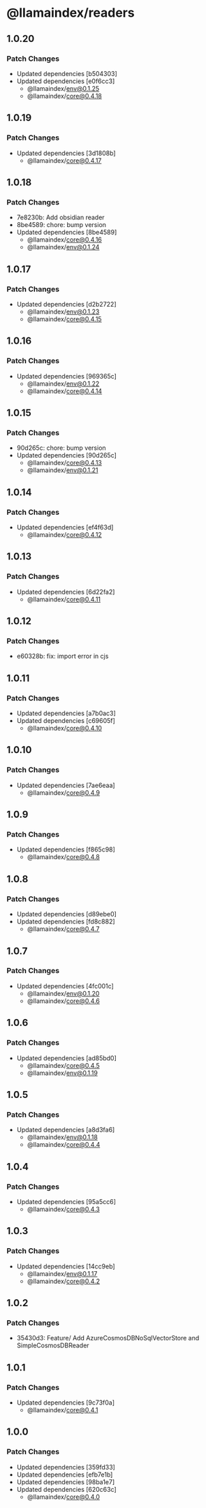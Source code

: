 # @llamaindex/readers

## 1.0.20

### Patch Changes

- Updated dependencies [b504303]
- Updated dependencies [e0f6cc3]
  - @llamaindex/env@0.1.25
  - @llamaindex/core@0.4.18

## 1.0.19

### Patch Changes

- Updated dependencies [3d1808b]
  - @llamaindex/core@0.4.17

## 1.0.18

### Patch Changes

- 7e8230b: Add obsidian reader
- 8be4589: chore: bump version
- Updated dependencies [8be4589]
  - @llamaindex/core@0.4.16
  - @llamaindex/env@0.1.24

## 1.0.17

### Patch Changes

- Updated dependencies [d2b2722]
  - @llamaindex/env@0.1.23
  - @llamaindex/core@0.4.15

## 1.0.16

### Patch Changes

- Updated dependencies [969365c]
  - @llamaindex/env@0.1.22
  - @llamaindex/core@0.4.14

## 1.0.15

### Patch Changes

- 90d265c: chore: bump version
- Updated dependencies [90d265c]
  - @llamaindex/core@0.4.13
  - @llamaindex/env@0.1.21

## 1.0.14

### Patch Changes

- Updated dependencies [ef4f63d]
  - @llamaindex/core@0.4.12

## 1.0.13

### Patch Changes

- Updated dependencies [6d22fa2]
  - @llamaindex/core@0.4.11

## 1.0.12

### Patch Changes

- e60328b: fix: import error in cjs

## 1.0.11

### Patch Changes

- Updated dependencies [a7b0ac3]
- Updated dependencies [c69605f]
  - @llamaindex/core@0.4.10

## 1.0.10

### Patch Changes

- Updated dependencies [7ae6eaa]
  - @llamaindex/core@0.4.9

## 1.0.9

### Patch Changes

- Updated dependencies [f865c98]
  - @llamaindex/core@0.4.8

## 1.0.8

### Patch Changes

- Updated dependencies [d89ebe0]
- Updated dependencies [fd8c882]
  - @llamaindex/core@0.4.7

## 1.0.7

### Patch Changes

- Updated dependencies [4fc001c]
  - @llamaindex/env@0.1.20
  - @llamaindex/core@0.4.6

## 1.0.6

### Patch Changes

- Updated dependencies [ad85bd0]
  - @llamaindex/core@0.4.5
  - @llamaindex/env@0.1.19

## 1.0.5

### Patch Changes

- Updated dependencies [a8d3fa6]
  - @llamaindex/env@0.1.18
  - @llamaindex/core@0.4.4

## 1.0.4

### Patch Changes

- Updated dependencies [95a5cc6]
  - @llamaindex/core@0.4.3

## 1.0.3

### Patch Changes

- Updated dependencies [14cc9eb]
  - @llamaindex/env@0.1.17
  - @llamaindex/core@0.4.2

## 1.0.2

### Patch Changes

- 35430d3: Feature/ Add AzureCosmosDBNoSqlVectorStore and SimpleCosmosDBReader

## 1.0.1

### Patch Changes

- Updated dependencies [9c73f0a]
  - @llamaindex/core@0.4.1

## 1.0.0

### Patch Changes

- Updated dependencies [359fd33]
- Updated dependencies [efb7e1b]
- Updated dependencies [98ba1e7]
- Updated dependencies [620c63c]
  - @llamaindex/core@0.4.0
